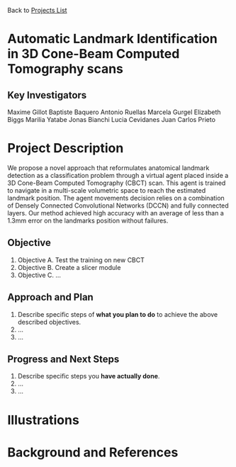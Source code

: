 Back to [Projects List](../../README.md#ProjectsList)

# Automatic Landmark Identification in 3D Cone-Beam Computed Tomography scans

## Key Investigators

Maxime Gillot
Baptiste Baquero
Antonio Ruellas
Marcela Gurgel
Elizabeth Biggs
Marilia Yatabe
Jonas Bianchi
Lucia Cevidanes
Juan Carlos Prieto

# Project Description
We propose a novel approach that reformulates anatomical landmark detection as a classification problem through a virtual agent placed
inside a 3D Cone-Beam Computed Tomography (CBCT) scan. This agent is trained to
navigate in a multi-scale volumetric space to reach the estimated landmark position. The
agent movements decision relies on a combination of Densely Connected Convolutional
Networks (DCCN) and fully connected layers. Our method achieved high accuracy with an average of
less than a 1.3mm error on the landmarks position without failures.


## Objective

<!-- Describe here WHAT you would like to achieve (what you will have as end result). -->

1. Objective A. Test the training on new CBCT 
1. Objective B. Create a slicer module 
1. Objective C. ...

## Approach and Plan

<!-- Describe here HOW you would like to achieve the objectives stated above. -->

1. Describe specific steps of **what you plan to do** to achieve the above described objectives.
1. ...
1. ...

## Progress and Next Steps

<!-- Update this section as you make progress, describing of what you have ACTUALLY DONE. If there are specific steps that you could not complete then you can describe them here, too. -->

1. Describe specific steps you **have actually done**.
1. ...
1. ...

# Illustrations

<!-- Add pictures and links to videos that demonstrate what has been accomplished.
![Description of picture](Example2.jpg)
![Some more images](Example2.jpg)
-->

# Background and References

<!-- If you developed any software, include link to the source code repository. If possible, also add links to sample data, and to any relevant publications. -->
